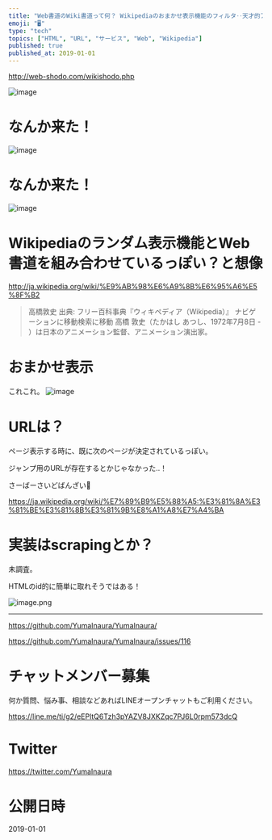 ```yaml
---
title: "Web書道のWiki書道って何？ Wikipediaのおまかせ表示機能のフィルタ‥天才的アイディア。 @web_shodo"
emoji: "🖥"
type: "tech"
topics: ["HTML", "URL", "サービス", "Web", "Wikipedia"]
published: true
published_at: 2019-01-01
---
```


http://web-shodo.com/wikishodo.php

![image](https://user-images.githubusercontent.com/13635059/50569903-99f9ba80-0db6-11e9-94d1-99746cd267a4.png)

# なんか来た！

![image](https://user-images.githubusercontent.com/13635059/50569929-b64a2700-0db7-11e9-9ddb-15e27a40d103.png)


# なんか来た！

![image](https://user-images.githubusercontent.com/13635059/50569930-b8ac8100-0db7-11e9-997a-ea1a9dc06c16.png)


# Wikipediaのランダム表示機能とWeb書道を組み合わせているっぽい？と想像

http://ja.wikipedia.org/wiki/%E9%AB%98%E6%A9%8B%E6%95%A6%E5%8F%B2

>高橋敦史
>出典: フリー百科事典『ウィキペディア（Wikipedia）』
>ナビゲーションに移動検索に移動
>高橋 敦史（たかはし あつし、1972年7月8日 - ）は日本のアニメーション監督、アニメーション演出家。

# おまかせ表示
これこれ。
![image](https://user-images.githubusercontent.com/13635059/50569932-dda0f400-0db7-11e9-9ddf-ecd7bf194724.png)

# URLは？

ページ表示する時に、既に次のページが決定されているっぽい。

ジャンプ用のURLが存在するとかじゃなかった‥！

さーばーさいどばんざい🙌

https://ja.wikipedia.org/wiki/%E7%89%B9%E5%88%A5:%E3%81%8A%E3%81%BE%E3%81%8B%E3%81%9B%E8%A1%A8%E7%A4%BA

# 実装はscrapingとか？

未調査。

HTMLのid的に簡単に取れそうではある！

![image.png](https://qiita-image-store.s3.amazonaws.com/0/89618/f8bf65a2-4e84-beec-40d2-a140d00f0b3b.png)


---

https://github.com/YumaInaura/YumaInaura/

https://github.com/YumaInaura/YumaInaura/issues/116








<!-- Update From Qiita API -->

# チャットメンバー募集


何か質問、悩み事、相談などあればLINEオープンチャットもご利用ください。

https://line.me/ti/g2/eEPltQ6Tzh3pYAZV8JXKZqc7PJ6L0rpm573dcQ





# Twitter


https://twitter.com/YumaInaura


<!-- Update From Qiita API -->



# 公開日時

2019-01-01
